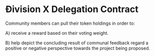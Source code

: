 # Ðivision X Delegation Contract

Community members can pull their token holdings in order to:

A) receive a reward based on their voting weight.

B) help depict the concluding result of communal feedback regard a positive or negative perspective towards the project being proposed. 
